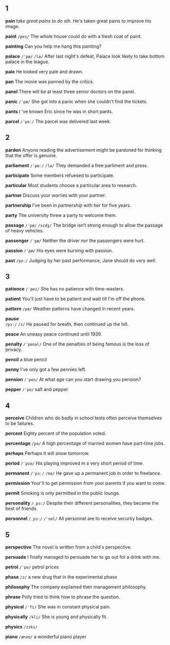 ## 1
**pain** 
*take great pains to do sth.*
He's taken great pains to improve his image.

**paint** 
`/peɪ/`
The whole house could do with a fresh coat of paint.

**painting** 
Can you help me hang this painting?

**palace** 
`/ˈpæ/` `/lə/`
After last night's defeat, Palace look likely to take bottom palace in the league.

**pale** 
He looked very pale and drawn.

**pan** 
The movie was panned by the critics.

**panel** 
There will be at least three senior doctors on the panel.

**panic** 
`/ˈpæ/`
She got into a panic when she couldn't find the tickets.

**pants** 
I 've known Eric since he was in short pants.

**parcel** 
`/ˈpɑː/`
The parcel was delivered last week.

## 2
**pardon** 
Anyone reading the advertisement might be pardoned for thinking that the offer is genuine.

**parliament** 
`/ˈpɑː/` `/lə/`
They demanded a free parliment and press.

**participate** 
Some members refuesed to participate.

**particular** 
Most students choose a particular area to research.

**partner** 
Discuss your worries with your partner.

**partnership** 
I've been in partnership with her for five years.

**party** 
The university threw a party to welcome them.

**passage**
`/ˈpæ/` `/sɪdʒ/`
The bridge isn’t strong enough to allow the passage of heavy vehicles.

**passenger** 
`/ˈpæ/`
Neither the driver nor the passengers were hurt.

**passion** 
`/ˈpæ/`
His eyes were burning with passion.

**past** 
`/pɑː/`
Judging by her past performance, Jane should do very well.

## 3
**patience** 
`/ˈpeɪ/`
She has no patience with time-wasters.

**patient** 
You'll just have to be patient and wait till I'm off the phone.

**pattern** 
`/pæ/`
Weather patterns have changed in recent years.

**pause**  
`/pɔː/` `/z/`
He paused for breath, then continued up the hill.

**peace**
An uneasy peace continued until 1939.

**penalty** 
`/ˈpenəl/`
One of the penalties of being famous is the loss of privacy.

**pencil** 
a blue pencil

**penny** 
I've only got a few pennies left.

**pension** 
`/ˈpen/`
At what age can you start drawing you pension?

**pepper** 
`/ˈpe/`
salt and pepper

## 4
**perceive** 
Children who do badly in school tests often perceive themselves to be failures.

**percent** 
Eighty percent of the population voted.

**percentage** 
`/pə/`
A high percentage of married women have part-time jobs.

**perhaps** 
Perhaps it will snow tomorrow.

**period** 
`/ˈpɪə/`
His playing improved in a very short period of time.

**permanent** 
`/ˈpɜː/` `/mə/`
He gave up a permanent job in order to freelance.

**permission** 
Your'll to get permission from your parents if you want to come.

**permit** 
Smoking is only permitted in the public lounge.

**personality** 
`/ˌpɜː/`
Despite their different personalities, they became the best of friends.

**personnel** 
`/ˌpɜː/` `/ˈnel/`
All personnel are to receive security badges.

## 5
**perspective** 
The novel is written from a child's perspective.

**persuade** 
I finally managed to persuade her to go out for a drink with me.

**petrol** 
`/ˈpe/`
petrol prices

**phase** 
`/z/`
a new drug that in the experimental phase

**philosophy** 
The company explained their management philosophy.

**phrase**
Polly tried to think how to phrase the question.

**physical**
`/ˈfɪ/` 
She was in constant physical pain.

**physically** 
`/kli/`
She is young and physically fit.

**physics** 
`/zɪks/`

**piano**
`/ænəʊ/`
a wonderful piano player